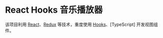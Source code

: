 # React Hooks 音乐播放器
该项目利用 [React](https://reactjs.org)、[Redux](https://redux.js.org/) 等技术，重度使用 [Hooks](https://reactjs.org/docs/hooks-intro.html)、[TypeScript] 开发视图组件。

